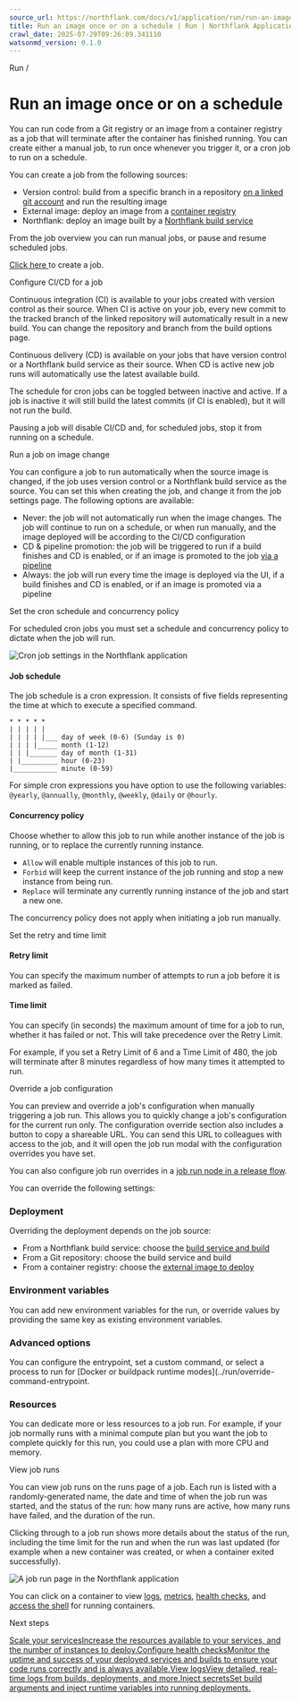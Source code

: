 ```yaml
---
source_url: https://northflank.com/docs/v1/application/run/run-an-image-once-or-on-a-schedule
title: Run an image once or on a schedule | Run | Northflank Application docs
crawl_date: 2025-07-29T09:26:09.341110
watsonmd_version: 0.1.0
---
```


Run / 

# Run an image once or on a schedule

You can run code from a Git registry or an image from a container registry as a job that will terminate after the container has finished running. You can create either a manual job, to run once whenever you trigger it, or a cron job to run on a schedule.

You can create a job from the following sources:

  * Version control: build from a specific branch in a repository [on a linked git account](../getting-started/link-your-git-account) and run the resulting image
  * External image: deploy an image from a [container registry](../run/run-an-image-from-a-container-registry)
  * Northflank: deploy an image built by a [Northflank build service](../build/build-code-from-a-git-repository)



From the job overview you can run manual jobs, or pause and resume scheduled jobs.

[Click here ](https://app.northflank.com/s/project/create/job) to create a job.

Configure CI/CD for a job

Continuous integration (CI) is available to your jobs created with version control as their source. When CI is active on your job, every new commit to the tracked branch of the linked repository will automatically result in a new build. You can change the repository and branch from the build options page.

Continuous delivery (CD) is available on your jobs that have version control or a Northflank build service as their source. When CD is active new job runs will automatically use the latest available build.

The schedule for cron jobs can be toggled between inactive and active. If a job is inactive it will still build the latest commits (if CI is enabled), but it will not run the build.

Pausing a job will disable CI/CD and, for scheduled jobs, stop it from running on a schedule.

Run a job on image change

You can configure a job to run automatically when the source image is changed, if the job uses version control or a Northflank build service as the source. You can set this when creating the job, and change it from the job settings page. The following options are available:

  * Never: the job will not automatically run when the image changes. The job will continue to run on a schedule, or when run manually, and the image deployed will be according to the CI/CD configuration
  * CD & pipeline promotion: the job will be triggered to run if a build finishes and CD is enabled, or if an image is promoted to the job [via a pipeline](../release/create-a-pipeline-and-release-flow)
  * Always: the job will run every time the image is deployed via the UI, if a build finishes and CD is enabled, or if an image is promoted via a pipeline



Set the cron schedule and concurrency policy

For scheduled cron jobs you must set a schedule and concurrency policy to dictate when the job will run.

![Cron job settings in the Northflank application](https://assets.northflank.com/documentation/v1/application/run/run-an-image-once-or-on-a-schedule/cron-job-settings.png)

#### Job schedule

The job schedule is a cron expression. It consists of five fields representing the time at which to execute a specified command.
    
    
    * * * * *
    | | | | |
    | | | | |___ day of week (0-6) (Sunday is 0)
    | | | |_____ month (1-12)
    | | |_______ day of month (1-31)
    | |_________ hour (0-23)
    |___________ minute (0-59)
    

For simple cron expressions you have option to use the following variables: `@yearly`, `@annually`, `@monthly`, `@weekly`, `@daily` or `@hourly`.

#### Concurrency policy

Choose whether to allow this job to run while another instance of the job is running, or to replace the currently running instance.

  * `Allow` will enable multiple instances of this job to run.
  * `Forbid` will keep the current instance of the job running and stop a new instance from being run.
  * `Replace` will terminate any currently running instance of the job and start a new one.



The concurrency policy does not apply when initiating a job run manually.

Set the retry and time limit

#### Retry limit

You can specify the maximum number of attempts to run a job before it is marked as failed.

#### Time limit

You can specify (in seconds) the maximum amount of time for a job to run, whether it has failed or not. This will take precedence over the Retry Limit.

For example, if you set a Retry Limit of 6 and a Time Limit of 480, the job will terminate after 8 minutes regardless of how many times it attempted to run.

Override a job configuration

You can preview and override a job's configuration when manually triggering a job run. This allows you to quickly change a job's configuration for the current run only. The configuration override section also includes a button to copy a shareable URL. You can send this URL to colleagues with access to the job, and it will open the job run modal with the configuration overrides you have set.

You can also configure job run overrides in a [job run node in a release flow](../release/configure-a-release-flow#run-job).

You can override the following settings:

### Deployment

Overriding the deployment depends on the job source:

  * From a Northflank build service: choose the [build service and build](../build/build-code-from-a-git-repository)
  * From a Git repository: choose the build service and build
  * From a container registry: choose the [external image to deploy](../run/run-an-image-from-a-container-registry)



### Environment variables

You can add new environment variables for the run, or override values by providing the same key as existing environment variables.

### Advanced options

You can configure the entrypoint, set a custom command, or select a process to run for [Docker or buildpack runtime modes](../run/override-command-entrypoint.

### Resources

You can dedicate more or less resources to a job run. For example, if your job normally runs with a minimal compute plan but you want the job to complete quickly for this run, you could use a plan with more CPU and memory.

View job runs

You can view job runs on the runs page of a job. Each run is listed with a randomly-generated name, the date and time of when the job run was started, and the status of the run: how many runs are active, how many runs have failed, and the duration of the run.

Clicking through to a job run shows more details about the status of the run, including the time limit for the run and when the run was last updated (for example when a new container was created, or when a container exited successfully).

![A job run page in the Northflank application](https://assets.northflank.com/documentation/v1/application/run/run-an-image-once-or-on-a-schedule/manual-job-runs.png)

You can click on a container to view [logs](../observe/view-logs), [metrics](../observe/view-metrics), [health checks](../observe/configure-health-checks), and [access the shell](access-running-containers-locally) for running containers.

Next steps

[Scale your servicesIncrease the resources available to your services, and the number of instances to deploy.](/docs/v1/application/scale/scale-on-northflank)[Configure health checksMonitor the uptime and success of your deployed services and builds to ensure your code runs correctly and is always available.](/docs/v1/application/observe/configure-health-checks)[View logsView detailed, real-time logs from builds, deployments, and more.](/docs/v1/application/observe/view-logs)[Inject secretsSet build arguments and inject runtime variables into running deployments.](/docs/v1/application/secure/inject-secrets)